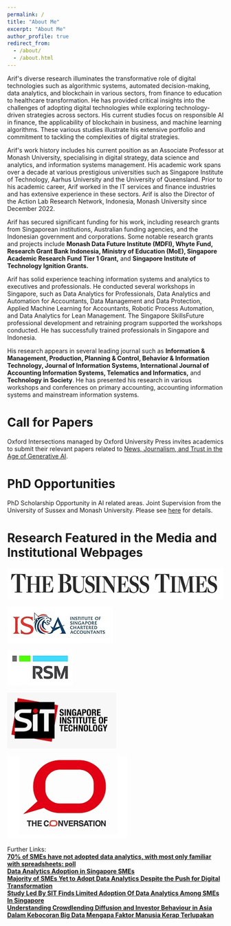```yaml
---
permalink: /
title: "About Me"
excerpt: "About Me"
author_profile: true
redirect_from: 
  - /about/
  - /about.html
---
```


Arif's diverse research illuminates the transformative role of digital technologies such as algorithmic systems, automated decision-making, data analytics, and blockchain in various sectors, from finance to education to healthcare transformation. He has provided critical insights into the challenges of adopting digital technologies while exploring technology-driven strategies across sectors. His current studies focus on responsible AI in finance, the applicability of blockchain in business, and machine learning algorithms. These various studies illustrate his extensive portfolio and commitment to tackling the complexities of digital strategies.

Arif's work history includes his current position as an Associate Professor at Monash University, specialising in digital strategy, data science and analytics, and information systems management. His academic work spans over a decade at various prestigious universities such as Singapore Institute of Technology, Aarhus University and the University of Queensland. Prior to his academic career, Arif worked in the IT services and finance industries and has extensive experience in these sectors. Arif is also the Director of the Action Lab Research Network, Indonesia, Monash University since December 2022.

Arif has secured significant funding for his work, including research grants from Singaporean institutions, Australian funding agencies, and the Indonesian government and corporations. Some notable research grants and projects include **Monash Data Future Institute (MDFI), Whyte Fund, Research Grant Bank Indonesia, Ministry of Education (MoE), Singapore Academic Research Fund Tier 1 Grant,** and **Singapore Institute of Technology Ignition Grants.**

​Arif has solid experience teaching information systems and analytics to executives and professionals. He conducted several workshops in Singapore, such as Data Analytics for Professionals, Data Analytics and Automation for Accountants, Data Management and Data Protection, Applied Machine Learning for Accountants, Robotic Process Automation, and Data Analytics for Lean Management. The Singapore SkillsFuture professional development and retraining program supported the workshops conducted. He has successfully trained professionals in Singapore and Indonesia.

His research appears in several leading journal such as **Information & Management, Production, Planning & Control, Behavior & Information Technology, Journal of Information Systems, International Journal of Accounting Information Systems, Telematics and Informatics,** and **Technology in Society**. He has presented his research in various workshops and conferences on primary accounting, accounting information systems and mainstream information systems.

Call for Papers
======
Oxford Intersections managed by Oxford University Press invites academics to submit their relevant papers related to [News, Journalism, and Trust in the Age of Generative AI](https://academic.oup.com/intersections/pages/social-media).

PhD Opportunities
======
PhD Scholarship Opportunity in AI related areas. Joint Supervision from the University of Sussex and Monash University. Please see [here](https://wearepal.ai/jobs/monash) for details.

Research Featured in the Media and Institutional Webpages
======
![Busines Time](/images/Media_BT.jpg)

![ISCA](/images/Media_ISCA.jpg)

![RSM](/images/Media_RSM.jpg)

![SIT](/images/Media_SIT.jpg)

![TC](/images/TC.jpg)

Further Links:
<br>
<b>[70% of SMEs have not adopted data analytics, with most only familiar with spreadsheets: poll](https://www.businesstimes.com.sg/sme/70-of-smes-have-not-adopted-data-analytics-with-most-only-familiar-with-spreadsheets-poll)</b>
<br>
<b>[Data Analytics Adoption in Singapore SMEs](https://isca.org.sg/resource-library/business-insights/technology/data-analytics-adoption-in-singapore-smes)</b>
<br>
<b>[Majority of SMEs Yet to Adopt Data Analytics Despite the Push for Digital Transformation](https://www.rsm.global/singapore/news/majority-smes-yet-adopt-data-analytics-despite-push-digital-transformation)</b>
<br>
<b>[Study Led By SIT Finds Limited Adoption Of Data Analytics Among SMEs In Singapore](https://www.singaporetech.edu.sg/digitalnewsroom/study-led-by-sit-finds-limited-adoption-of-data-analytics-among-smes-in-singapore/)
<br>
<b>[Understanding Crowdlending Diffusion and Investor Behaviour in Asia](https://www.singaporetech.edu.sg/digitalnewsroom/understanding-crowdlending-diffusion-and-investor-behaviour-in-asia/)
<br>
<b>[Dalam Kebocoran Big Data Mengapa Faktor Manusia Kerap Terlupakan](https://theconversation.com/dalam-kebocoran-big-data-mengapa-faktor-manusia-kerap-terlupakan-172870)
